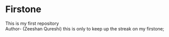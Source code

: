 # Firstone
This is my first repository <br>
Author- (Zeeshan Qureshi)
this is only to keep up the streak on my firstone;
